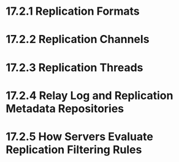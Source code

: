 

# 17.2.1 Replication Formats
# 17.2.2 Replication Channels
# 17.2.3 Replication Threads
# 17.2.4 Relay Log and Replication Metadata Repositories
# 17.2.5 How Servers Evaluate Replication Filtering Rules